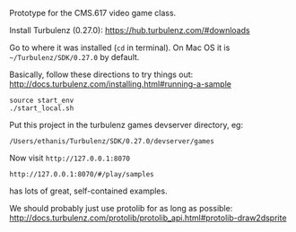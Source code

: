 Prototype for the CMS.617 video game class.

Install Turbulenz (0.27.0): https://hub.turbulenz.com/#downloads

Go to where it was installed (`cd` in terminal).
On Mac OS it is `~/Turbulenz/SDK/0.27.0` by default.

Basically, follow these directions to try things out:
http://docs.turbulenz.com/installing.html#running-a-sample

```
source start_env
./start_local.sh
```

Put this project in the turbulenz games devserver directory, eg:
```
/Users/ethanis/Turbulenz/SDK/0.27.0/devserver/games
```

Now visit `http://127.0.0.1:8070`

`http://127.0.0.1:8070/#/play/samples`

has lots of great, self-contained examples.

We should probably just use protolib for as long as possible:
http://docs.turbulenz.com/protolib/protolib_api.html#protolib-draw2dsprite

